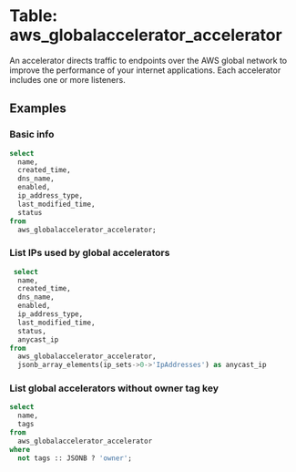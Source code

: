 # Table: aws_globalaccelerator_accelerator

An accelerator directs traffic to endpoints over the AWS global network to improve the performance of your internet
applications. Each accelerator includes one or more listeners.

## Examples

### Basic info

```sql
select
  name,
  created_time,
  dns_name,
  enabled,
  ip_address_type,
  last_modified_time,
  status
from
  aws_globalaccelerator_accelerator;
```

### List IPs used by global accelerators

```sql
 select
  name,
  created_time,
  dns_name,
  enabled,
  ip_address_type,
  last_modified_time,
  status,
  anycast_ip
from
  aws_globalaccelerator_accelerator,
  jsonb_array_elements(ip_sets->0->'IpAddresses') as anycast_ip
```

### List  global accelerators without owner tag key

```sql
select
  name,
  tags
from
  aws_globalaccelerator_accelerator
where
  not tags :: JSONB ? 'owner';
```
